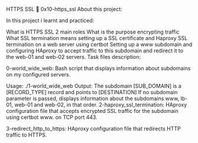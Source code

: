 HTTPS SSL 📃 0x10-https_ssl About this project:

In this project i learnt and practiced:

What is HTTPS SSL 2 main roles
What is the purpose encrypting traffic
What SSL termination means
setting up a SSL certificate and Haproxy SSL termination on a web server using certbot
Setting up a www subdomain and configuring HAproxy to accept traffic to this subdomain and redirect it to the web-01 and web-02 servers.
Task files description:

0-world_wide_web: Bash script that displays information about subdomains on my configured servers.

Usage: ./1-world_wide_web <domain> <subdomain>
Output: The subdomain [SUB_DOMAIN] is a [RECORD_TYPE] record and points to [DESTINATION]
If no subdomain parameter is passed, displays information about the subdomains www, lb-01, web-01 and web-02, in that order.
2-haproxy_ssl_termination: HAproxy configuration file that accepts encrypted SSL traffic for the subdomain using certbot www. on TCP port 443.

3-redirect_http_to_https: HAproxy configuration file that redirects HTTP traffic to HTTPS.
